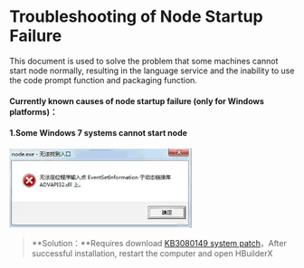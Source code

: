 # Troubleshooting of Node Startup Failure
This document is used to solve the problem that some machines cannot start node normally, resulting in the language service and the inability to use the code prompt function and packaging function.

#### Currently known causes of node startup failure (only for Windows platforms)：
#### 1.Some Windows 7 systems cannot start node

<img src="/static/snapshots/tutorial/question/nodeerror.png" style="zoom:60%;" />

> **Solution：**Requires download [KB3080149 system patch](https://www.microsoft.com/zh-CN/download/confirmation.aspx?id=48636)，After successful installation, restart the computer and open HBuilderX